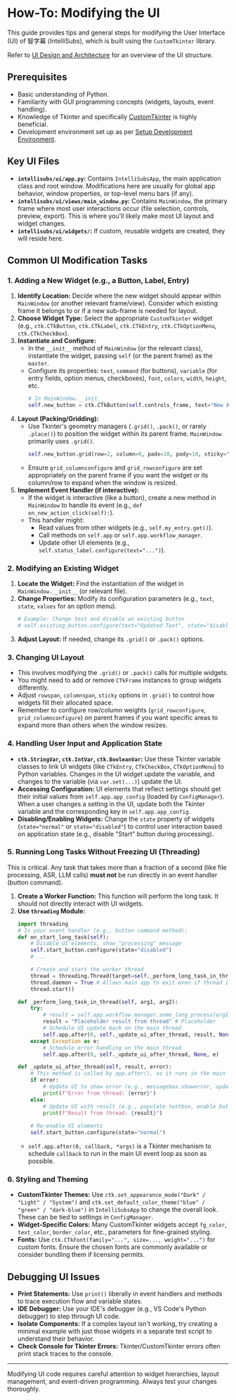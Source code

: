 # How-To: Modifying the UI

This guide provides tips and general steps for modifying the User Interface (UI) of 智字幕 (IntelliSubs), which is built using the `CustomTkinter` library.

Refer to [UI Design and Architecture](../architecture/ui_design.md) for an overview of the UI structure.

## Prerequisites

*   Basic understanding of Python.
*   Familiarity with GUI programming concepts (widgets, layouts, event handling).
*   Knowledge of Tkinter and specifically [CustomTkinter](https://github.com/TomSchimansky/CustomTkinter) is highly beneficial.
*   Development environment set up as per [Setup Development Environment](../setup_env.md).

## Key UI Files

*   **`intellisubs/ui/app.py`:** Contains `IntelliSubsApp`, the main application class and root window. Modifications here are usually for global app behavior, window properties, or top-level menu bars (if any).
*   **`intellisubs/ui/views/main_window.py`:** Contains `MainWindow`, the primary frame where most user interactions occur (file selection, controls, preview, export). This is where you'll likely make most UI layout and widget changes.
*   **`intellisubs/ui/widgets/`:** If custom, reusable widgets are created, they will reside here.

## Common UI Modification Tasks

### 1. Adding a New Widget (e.g., a Button, Label, Entry)

1.  **Identify Location:** Decide where the new widget should appear within `MainWindow` (or another relevant frame/view). Consider which existing frame it belongs to or if a new sub-frame is needed for layout.
2.  **Choose Widget Type:** Select the appropriate `CustomTkinter` widget (e.g., `ctk.CTkButton`, `ctk.CTkLabel`, `ctk.CTkEntry`, `ctk.CTkOptionMenu`, `ctk.CTkCheckBox`).
3.  **Instantiate and Configure:**
    *   In the `__init__` method of `MainWindow` (or the relevant class), instantiate the widget, passing `self` (or the parent frame) as the `master`.
    *   Configure its properties: `text`, `command` (for buttons), `variable` (for entry fields, option menus, checkboxes), `font`, `colors`, `width`, `height`, etc.
        ```python
        # In MainWindow.__init__
        self.new_button = ctk.CTkButton(self.controls_frame, text="New Action", command=self.on_new_action_click)
        ```
4.  **Layout (Packing/Gridding):**
    *   Use Tkinter's geometry managers (`.grid()`, `.pack()`, or rarely `.place()`) to position the widget within its parent frame. `MainWindow` primarily uses `.grid()`.
        ```python
        self.new_button.grid(row=2, column=0, padx=10, pady=10, sticky="ew")
        ```
    *   Ensure `grid_columnconfigure` and `grid_rowconfigure` are set appropriately on the parent frame if you want the widget or its column/row to expand when the window is resized.
5.  **Implement Event Handler (if interactive):**
    *   If the widget is interactive (like a button), create a new method in `MainWindow` to handle its event (e.g., `def on_new_action_click(self):`).
    *   This handler might:
        *   Read values from other widgets (e.g., `self.my_entry.get()`).
        *   Call methods on `self.app` or `self.app.workflow_manager`.
        *   Update other UI elements (e.g., `self.status_label.configure(text="...")`).

### 2. Modifying an Existing Widget

1.  **Locate the Widget:** Find the instantiation of the widget in `MainWindow.__init__` (or relevant file).
2.  **Change Properties:** Modify its configuration parameters (e.g., `text`, `state`, `values` for an option menu).
    ```python
    # Example: Change text and disable an existing button
    # self.existing_button.configure(text="Updated Text", state="disabled")
    ```
3.  **Adjust Layout:** If needed, change its `.grid()` or `.pack()` options.

### 3. Changing UI Layout

*   This involves modifying the `.grid()` or `.pack()` calls for multiple widgets.
*   You might need to add or remove `CTkFrame` instances to group widgets differently.
*   Adjust `rowspan`, `columnspan`, `sticky` options in `.grid()` to control how widgets fill their allocated space.
*   Remember to configure row/column weights (`grid_rowconfigure`, `grid_columnconfigure`) on parent frames if you want specific areas to expand more than others when the window resizes.

### 4. Handling User Input and Application State

*   **`ctk.StringVar`, `ctk.IntVar`, `ctk.BooleanVar`:** Use these Tkinter variable classes to link UI widgets (like `CTkEntry`, `CTkCheckBox`, `CTkOptionMenu`) to Python variables. Changes in the UI widget update the variable, and changes to the variable (via `var.set(...)`) update the UI.
*   **Accessing Configuration:** UI elements that reflect settings should get their initial values from `self.app.app_config` (loaded by `ConfigManager`). When a user changes a setting in the UI, update both the Tkinter variable and the corresponding key in `self.app.app_config`.
*   **Disabling/Enabling Widgets:** Change the `state` property of widgets (`state="normal"` or `state="disabled"`) to control user interaction based on application state (e.g., disable "Start" button during processing).

### 5. Running Long Tasks Without Freezing UI (Threading)

This is critical. Any task that takes more than a fraction of a second (like file processing, ASR, LLM calls) **must not** be run directly in an event handler (button command).

1.  **Create a Worker Function:** This function will perform the long task. It should not directly interact with UI widgets.
2.  **Use `threading` Module:**
    ```python
    import threading
    # In your event handler (e.g., button command method):
    def on_start_long_task(self):
        # Disable UI elements, show "processing" message
        self.start_button.configure(state="disabled")
        # ...

        # Create and start the worker thread
        thread = threading.Thread(target=self._perform_long_task_in_thread, args=(param1, param2))
        thread.daemon = True # Allows main app to exit even if thread is running (use with care)
        thread.start()

    def _perform_long_task_in_thread(self, arg1, arg2):
        try:
            # result = self.app.workflow_manager.some_long_process(arg1, arg2)
            result = "Placeholder result from thread" # Placeholder
            # Schedule UI update back on the main thread
            self.app.after(0, self._update_ui_after_thread, result, None)
        except Exception as e:
            # Schedule error handling on the main thread
            self.app.after(0, self._update_ui_after_thread, None, e)

    def _update_ui_after_thread(self, result, error):
        # This method is called by app.after(), so it runs in the main UI thread
        if error:
            # Update UI to show error (e.g., messagebox.showerror, update status label)
            print(f"Error from thread: {error}")
        else:
            # Update UI with result (e.g., populate textbox, enable buttons)
            print(f"Result from thread: {result}")
        
        # Re-enable UI elements
        self.start_button.configure(state="normal")
    ```
    *   `self.app.after(0, callback, *args)` is a Tkinter mechanism to schedule `callback` to run in the main UI event loop as soon as possible.

### 6. Styling and Theming

*   **CustomTkinter Themes:** Use `ctk.set_appearance_mode("Dark" / "Light" / "System")` and `ctk.set_default_color_theme("blue" / "green" / "dark-blue")` in `IntelliSubsApp` to change the overall look. These can be tied to settings in `ConfigManager`.
*   **Widget-Specific Colors:** Many CustomTkinter widgets accept `fg_color`, `text_color`, `border_color`, etc., parameters for fine-grained styling.
*   **Fonts:** Use `ctk.CTkFont(family="...", size=..., weight="...")` for custom fonts. Ensure the chosen fonts are commonly available or consider bundling them if licensing permits.

## Debugging UI Issues

*   **Print Statements:** Use `print()` liberally in event handlers and methods to trace execution flow and variable states.
*   **IDE Debugger:** Use your IDE's debugger (e.g., VS Code's Python debugger) to step through UI code.
*   **Isolate Components:** If a complex layout isn't working, try creating a minimal example with just those widgets in a separate test script to understand their behavior.
*   **Check Console for Tkinter Errors:** Tkinter/CustomTkinter errors often print stack traces to the console.

---

Modifying UI code requires careful attention to widget hierarchies, layout management, and event-driven programming. Always test your changes thoroughly.